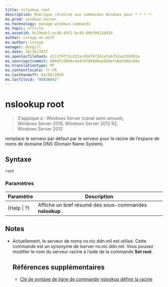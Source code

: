 ```yaml
---
title: nslookup root
description: Rubrique relative aux commandes Windows pour * * * *-
ms.prod: windows-server
ms.technology: manage-windows-commands
ms.topic: article
ms.assetid: 9c29edc3-ec49-43f2-bc49-86bf0612d816
author: coreyp-at-msft
ms.author: coreyp
manager: dongill
ms.date: 10/16/2017
ms.openlocfilehash: d11179ff3cd22acd9df67261e7ab752aa159201a
ms.sourcegitcommit: b00d7c8968c4adc8f699dbee694afe6ed36bc9de
ms.translationtype: MT
ms.contentlocale: fr-FR
ms.lasthandoff: 04/08/2020
ms.locfileid: "80838642"
---
```

# <a name="nslookup-root"></a>nslookup root

>S’applique à : Windows Server (canal semi-annuel), Windows Server 2016, Windows Server 2012 R2, Windows Server 2012

remplace le serveur par défaut par le serveur pour la racine de l’espace de noms de domaine DNS (Domain Name System).
## <a name="syntax"></a>Syntaxe
```
root 
```
### <a name="parameters"></a>Paramètres

|    Paramètre    |                      Description                      |
|-----------------|-------------------------------------------------------|
| {Help &#124; ?} | Affiche un bref résumé des sous-commandes **nslookup** . |

## <a name="remarks"></a>Notes
- Actuellement, le serveur de noms ns.nic.ddn.mil est utilisé. Cette commande est un synonyme de lserver ns.nic.ddn.mil. Vous pouvez modifier le nom du serveur racine à l’aide de la commande **Set root** .
  ## <a name="additional-references"></a>Références supplémentaires
  - [Clé de syntaxe de ligne de commande](command-line-syntax-key.md)
  [nslookup définir la racine](nslookup-set-root.md)
